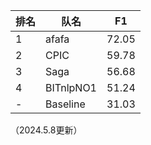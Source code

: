 | 排名 | 队名     | F1    |
| ---- | -------- | ----- |
| 1    | afafa    | 72.05 |
| 2    | CPIC     | 59.78 |
| 3    | Saga     | 56.68 |
| 4    | BITnlpNO1| 51.24 |
| -    | Baseline | 31.03 |

（2024.5.8更新）
